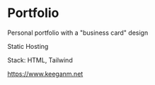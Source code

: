 # Portfolio
Personal portfolio with a "business card" design

Static Hosting

Stack: HTML, Tailwind

https://www.keeganm.net
